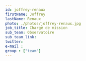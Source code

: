 ```yaml
---
id: joffrey-renaux
firstName: Joffrey
lastName: Renaux
photo: ./photos/joffrey-renaux.jpg
job_title: Chargé de mission
sub_team: Observatoire
sub_team_link:
twitter:
e-mail :
group : ["team"]
---
```

